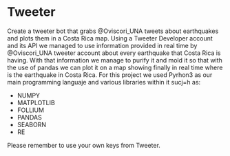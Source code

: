 # Tweeter
Create a tweeter bot that grabs @Oviscori_UNA tweets about earthquakes and plots them in a Costa Rica map.
Using a Tweeter Developer account and its API we managed to use information provided in real time by @Oviscori_UNA  tweeter account about every earthquake that Costa Rica is having.
With that information we manage to purify it and mold it so that with the use of pandas we can plot it on a map showing finally in real time where is the earthquake in Costa Rica.
For this project we used Pyrhon3 as our main programming languaje and various libraries within it sucj=h as:
- NUMPY
- MATPLOTLIB
- FOLLIUM
- PANDAS
- SEABORN 
- RE


Please remember to use your own keys from Tweeter.
